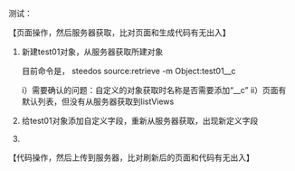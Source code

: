 
测试：

【页面操作，然后服务器获取，比对页面和生成代码有无出入】

1.  新建test01对象，从服务器获取所建对象
   
    目前命令是， steedos source:retrieve -m Object:test01__c

    i）需要确认的问题：自定义的对象获取时名称是否需要添加“__c”
    ii）页面有默认列表，但没有从服务器获取到listViews

2.  给test01对象添加自定义字段，重新从服务器获取，出现新定义字段

3.  



【代码操作，然后上传到服务器，比对刷新后的页面和代码有无出入】